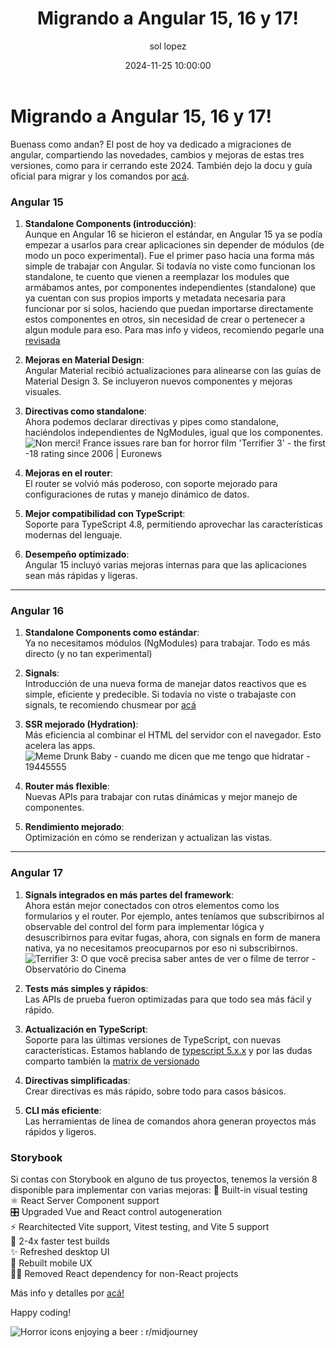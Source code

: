 ﻿---
date: 2024-11-25 10:00:00
layout: post
title: Migrando a Angular 15, 16 y 17!
description: Migrando
language: es
image: "../assets/img/ng17.svg"
category: CODE
tags:
  - coding
  - migrating
  - humor
author: sol lopez
---

# Migrando a Angular 15, 16 y 17!
Buenass como andan? El post de hoy va dedicado a migraciones de angular, compartiendo las novedades, cambios y mejoras de estas tres versiones, como para ir cerrando este 2024. 
También dejo la docu y guía oficial para migrar y los comandos por [acá](https://angular.dev/update-guide).




### **Angular 15**

1.  **Standalone Components (introducción)**:  
    Aunque en Angular 16 se hicieron el estándar, en Angular 15 ya se podía empezar a usarlos para crear aplicaciones sin depender de módulos (de modo un poco experimental). Fue el primer paso hacia una forma más simple de trabajar con Angular. 
Si todavía no viste como funcionan los standalone, te cuento que vienen a reemplazar los modules que armábamos antes, por componentes independientes (standalone) que ya cuentan con sus propios imports y metadata necesaria para funcionar por si solos, haciendo que puedan importarse directamente estos componentes en otros, sin necesidad de crear o pertenecer a algun module para eso. 
Para mas info y videos, recomiendo pegarle una [revisada](https://v17.angular.io/guide/standalone-components)
    
2.  **Mejoras en Material Design**:  
    Angular Material recibió actualizaciones para alinearse con las guías de Material Design 3. Se incluyeron nuevos componentes y mejoras visuales.
    
3.  **Directivas como standalone**:  
    Ahora podemos declarar directivas y pipes como standalone, haciéndolos independientes de NgModules, igual que los componentes.
![Non merci! France issues rare ban for horror film 'Terrifier 3' - the first  -18 rating since 2006 | Euronews](https://static.euronews.com/articles/stories/08/78/01/90/1200x675_cmsv2_60ff6e18-32fc-5f9b-a9a2-61b32e94caa0-8780190.jpg)
    
4.  **Mejoras en el router**:  
    El router se volvió más poderoso, con soporte mejorado para configuraciones de rutas y manejo dinámico de datos.
    
5.  **Mejor compatibilidad con TypeScript**:  
    Soporte para TypeScript 4.8, permitiendo aprovechar las características modernas del lenguaje.
    
6.  **Desempeño optimizado**:  
    Angular 15 incluyó varias mejoras internas para que las aplicaciones sean más rápidas y ligeras.
    

----------

### **Angular 16**

1.  **Standalone Components como estándar**:  
    Ya no necesitamos módulos (NgModules) para trabajar. Todo es más directo (y no tan experimental)
    
2.  **Signals**:  
    Introducción de una nueva forma de manejar datos reactivos que es simple, eficiente y predecible. Si todavía no viste o trabajaste con signals, te recomiendo chusmear por [acá](https://angular.dev/guide/signals)
    
3.  **SSR mejorado (Hydration)**:  
    Más eficiencia al combinar el HTML del servidor con el navegador. Esto acelera las apps.
    ![Meme Drunk Baby - cuando me dicen que me tengo que hidratar - 19445555](https://cdn.memegenerator.es/descargar/19445555)
    
4.  **Router más flexible**:  
    Nuevas APIs para trabajar con rutas dinámicas y mejor manejo de componentes.
    
5.  **Rendimiento mejorado**:  
    Optimización en cómo se renderizan y actualizan las vistas.
    

----------

### **Angular 17**

1.  **Signals integrados en más partes del framework**:  
    Ahora están mejor conectados con otros elementos como los formularios y el router.
    Por ejemplo, antes teníamos que subscribirnos al observable del control del form para implementar lógica y desuscribirnos para evitar fugas, ahora, con signals en form de manera nativa, ya no necesitamos preocuparnos por eso ni subscribirnos.
    ![Terrifier 3: O que você precisa saber antes de ver o filme de terror -  Observatório do Cinema](https://media.tenor.com/iHa8Q3BQsYgAAAAe/terrifier-clown-meme.png)
    
2.  **Tests más simples y rápidos**:  
    Las APIs de prueba fueron optimizadas para que todo sea más fácil y rápido.
    
3.  **Actualización en TypeScript**:  
    Soporte para las últimas versiones de TypeScript, con nuevas características. Estamos hablando de [typescript 5.x.x](https://www.typescriptlang.org/docs/handbook/release-notes/typescript-5-0.html) y por las dudas comparto también la [matrix de versionado](https://angular.dev/reference/versions) 
    
4.  **Directivas simplificadas**:  
    Crear directivas es más rápido, sobre todo para casos básicos.
    
5.  **CLI más eficiente**:  
    Las herramientas de línea de comandos ahora generan proyectos más rápidos y ligeros.

### Storybook
Si contas con Storybook en alguno de tus proyectos, tenemos la versión 8 disponible para implementar con varias mejoras:
📸 Built-in visual testing  
⚛️ React Server Component support  
🎛️ Upgraded Vue and React control autogeneration  
⚡️ Rearchitected Vite support, Vitest testing, and Vite 5 support  
🧪 2-4x faster test builds  
✨ Refreshed desktop UI  
📲 Rebuilt mobile UX  
🙅‍♀️ Removed React dependency for non-React projects

Más info y detalles por [acá!](https://storybook.js.org/blog/storybook-8/)

Happy coding!



![Horror icons enjoying a beer : r/midjourney](https://preview.redd.it/horror-icons-enjoying-a-beer-v0-s5yqa6o66isb1.jpg?width=640&crop=smart&auto=webp&s=01e8df3068dc16a1d4016371988c1c77809a5e70)
